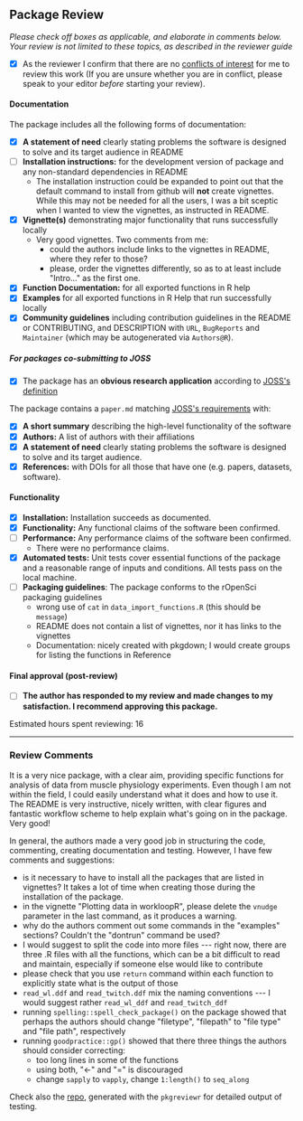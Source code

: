 ## Package Review

*Please check off boxes as applicable, and elaborate in comments below.  Your review is not limited to these topics, as described in the reviewer guide*

- [x] As the reviewer I confirm that there are no [conflicts of interest](#coi) for me to review this work (If you are unsure whether you are in conflict, please speak to your editor _before_ starting your review).

#### Documentation

The package includes all the following forms of documentation:

- [x] **A statement of need** clearly stating problems the software is designed to solve and its target audience in README
- [ ] **Installation instructions:** for the development version of package and any non-standard dependencies in README
    * The installation instruction could be expanded to point out that the default command to install from github will __not__ create vignettes. While this may not be needed for all the users, I was a bit sceptic when I wanted to view the vignettes, as instructed in README.
- [x] **Vignette(s)** demonstrating major functionality that runs successfully locally
    * Very good vignettes. Two comments from me:
      + could the authors include links to the vignettes in README, where they refer to those?
      + please, order the vignettes differently, so as to at least include "Intro..." as the first one.
- [x] **Function Documentation:** for all exported functions in R help
- [x] **Examples** for all exported functions in R Help that run successfully locally
- [x] **Community guidelines** including contribution guidelines in the README or CONTRIBUTING, and DESCRIPTION with `URL`, `BugReports` and `Maintainer` (which may be autogenerated via `Authors@R`).

##### For packages co-submitting to JOSS

- [x] The package has an **obvious research application** according to [JOSS's definition](http://joss.theoj.org/about#submission_requirements)

The package contains a `paper.md` matching [JOSS's requirements](http://joss.theoj.org/about#paper_structure) with:

- [x] **A short summary** describing the high-level functionality of the software
- [x] **Authors:**  A list of authors with their affiliations
- [x] **A statement of need** clearly stating problems the software is designed to solve and its target audience.
- [x] **References:** with DOIs for all those that have one (e.g. papers, datasets, software).

#### Functionality

- [x] **Installation:** Installation succeeds as documented.
- [x] **Functionality:** Any functional claims of the software been confirmed.
- [ ] **Performance:** Any performance claims of the software been confirmed.
    * There were no performance claims.
- [x] **Automated tests:** Unit tests cover essential functions of the package
   and a reasonable range of inputs and conditions. All tests pass on the local machine.
- [ ] **Packaging guidelines**: The package conforms to the rOpenSci packaging guidelines
    * wrong use of `cat` in `data_import_functions.R` (this should be `message`)
    * README does not contain a list of vignettes, nor it has links to the vignettes
    * Documentation: nicely created with pkgdown; I would create groups for listing the functions in Reference

#### Final approval (post-review)

- [ ] **The author has responded to my review and made changes to my satisfaction. I recommend approving this package.**

Estimated hours spent reviewing: 16


---

### Review Comments

It is a very nice package, with a clear aim, providing specific functions for analysis of data from muscle physiology experiments. Even though I am not within the field, I could easily understand what it does and how to use it. The README is very instructive, nicely written, with clear figures and fantastic workflow scheme to help explain what's going on in the package. Very good!

In general, the authors made a very good job in structuring the code, commenting, creating documentation and testing. However, I have few comments and suggestions:

* is it necessary to have to install all the packages that are listed in vignettes? It takes a lot of time when creating those during the installation of the package.
* in the vignette "Plotting data in workloopR", please delete the `vnudge` parameter in the last command, as it produces a warning.
* why do the authors comment out some commands in the "examples" sections? Couldn't the "dontrun" command be used?
* I would suggest to split the code into more files --- right now, there are three .R files with all the functions, which can be a bit difficult to read and maintain, especially if someone else would like to contribute
* please check that you use `return` command within each function to explicitly state what is the output of those
* `read_wl.ddf` and `read_twitch.ddf` mix the naming conventions --- I would suggest rather `read_wl_ddf` and `read_twitch_ddf`
* running `spelling::spell_check_package()` on the package showed that perhaps the authors should change "filetype", "filepath" to "file type" and "file path", respectively
* running `goodpractice::gp()` showed that there three things the authors should consider correcting:
  * too long lines in some of the functions
  * using both, "<-" and "=" is discouraged
  * change `sapply` to `vapply`, change `1:length()` to `seq_along`

Check also the [repo](https://github.com/jromanowska/workloopR_review), generated with the `pkgreviewr` for detailed output of testing.
